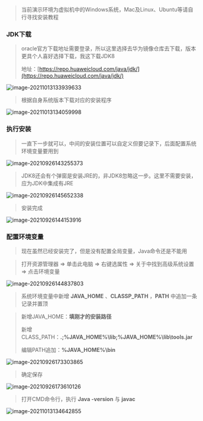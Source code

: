> 当前演示环境为虚拟机中的Windows系统，Mac及Linux、Ubuntu等请自行寻找安装教程

### JDK下载

> oracle官方下载地址需要登录，所以这里选择去华为镜像仓库去下载，版本更具个人喜好选择下载，我这下载JDK8
>
> 地址：[https://repo.huaweicloud.com/java/jdk/](https://repo.huaweicloud.com/java/jdk/)

![image-20211013133939633](安装JDK/image-20211013133939633.png)

> 根据自身系统版本下载对应的安装程序

![image-20211013134059998](安装JDK/image-20211013134059998.png)

### 执行安装

> 一直下一步就可以，中间的安装位置可以自定义但要记录下，后面配置系统环境变量要用到

![image-20210926143255373](安装JDK/image-20210926143255373.png)

> JDK8还会有个弹窗是安装JRE的，非JDK8忽略这一步。这里不需要安装，应为JDK中集成有JRE

![image-20210926145652338](安装JDK/image-20210926145652338.png)

> 安装完成

![image-20210926144153916](安装JDK/image-20210926144153916.png)

### 配置环境变量

> 现在虽然已经安装完了，但是没有配置全局变量，Java命令还是不能用

> 打开资源管理器 => 单击此电脑 => 右键选属性 => 关于中找到高级系统设置 => 点击环境变量

![image-20210926144837803](安装JDK/image-20210926144837803.png)

> 系统环境变量中新增 **JAVA_HOME** 、**CLASSP_PATH** ，**PATH** 中追加一条记录并置顶

>新增JAVA_HOME：**填刚才的安装路径**
>
>新增CLASS_PATH：**\.;%JAVA_HOME%\lib;%JAVA_HOME%\lib\tools.jar**
>
>编辑PATH追加：**%JAVA_HOME%\bin**

![image-20210926173303865](安装JDK/image-20210926173303865.png)

> 确定保存

![image-20210926173610126](安装JDK/image-20210926173610126.png)

> 打开CMD命令行，执行 **Java -version** 与 **javac**

![image-20211013134642855](安装JDK/image-20211013134642855.png)

